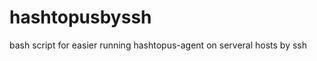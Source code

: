 hashtopusbyssh
==============

bash script for easier running hashtopus-agent on serveral hosts by ssh
